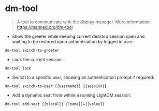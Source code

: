 # dm-tool

> A tool to communicate with the display manager.
> More information: <https://manned.org/dm-tool>

- Show the greeter while keeping current desktop session open and waiting to be restored upon authentication by logged in user:

`dm-tool switch-to-greeter`

- Lock the current session:

`dm-tool lock`

- Switch to a specific user, showing an authentication prompt if required:

`dm-tool switch-to-user {{username}} {{session}}`

- Add a dynamic seat from within a running LightDM session:

`dm-tool add-seat {{xlocal}} {{name}}={{value}}`
